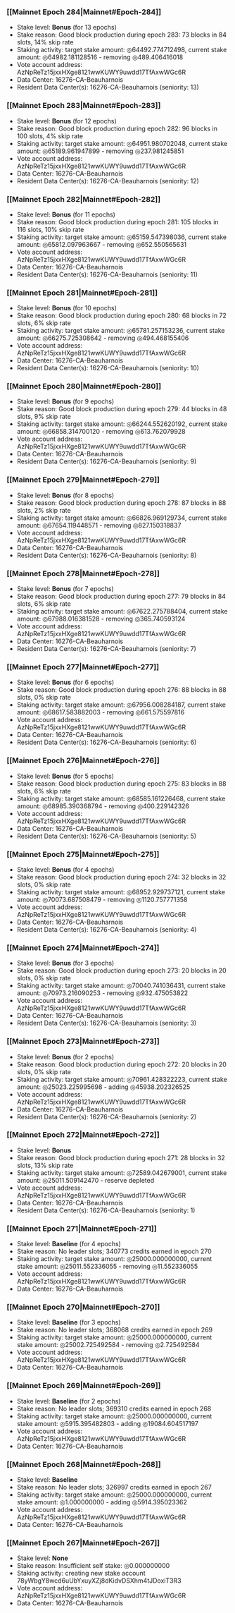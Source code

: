 ### [[Mainnet Epoch 284|Mainnet#Epoch-284]]
* Stake level: **Bonus** (for 13 epochs)
* Stake reason: Good block production during epoch 283: 73 blocks in 84 slots, 14% skip rate
* Staking activity: target stake amount: ◎64492.774712498, current stake amount: ◎64982.181128516 - removing ◎489.406416018
* Vote account address: AzNpReTz15jxxHXge8121wwKUWY9uwdd17TfAxwWGc6R
* Data Center: 16276-CA-Beauharnois
* Resident Data Center(s): 16276-CA-Beauharnois (seniority: 13)
### [[Mainnet Epoch 283|Mainnet#Epoch-283]]
* Stake level: **Bonus** (for 12 epochs)
* Stake reason: Good block production during epoch 282: 96 blocks in 100 slots, 4% skip rate
* Staking activity: target stake amount: ◎64951.980702048, current stake amount: ◎65189.961947899 - removing ◎237.981245851
* Vote account address: AzNpReTz15jxxHXge8121wwKUWY9uwdd17TfAxwWGc6R
* Data Center: 16276-CA-Beauharnois
* Resident Data Center(s): 16276-CA-Beauharnois (seniority: 12)
### [[Mainnet Epoch 282|Mainnet#Epoch-282]]
* Stake level: **Bonus** (for 11 epochs)
* Stake reason: Good block production during epoch 281: 105 blocks in 116 slots, 10% skip rate
* Staking activity: target stake amount: ◎65159.547398036, current stake amount: ◎65812.097963667 - removing ◎652.550565631
* Vote account address: AzNpReTz15jxxHXge8121wwKUWY9uwdd17TfAxwWGc6R
* Data Center: 16276-CA-Beauharnois
* Resident Data Center(s): 16276-CA-Beauharnois (seniority: 11)
### [[Mainnet Epoch 281|Mainnet#Epoch-281]]
* Stake level: **Bonus** (for 10 epochs)
* Stake reason: Good block production during epoch 280: 68 blocks in 72 slots, 6% skip rate
* Staking activity: target stake amount: ◎65781.257153236, current stake amount: ◎66275.725308642 - removing ◎494.468155406
* Vote account address: AzNpReTz15jxxHXge8121wwKUWY9uwdd17TfAxwWGc6R
* Data Center: 16276-CA-Beauharnois
* Resident Data Center(s): 16276-CA-Beauharnois (seniority: 10)
### [[Mainnet Epoch 280|Mainnet#Epoch-280]]
* Stake level: **Bonus** (for 9 epochs)
* Stake reason: Good block production during epoch 279: 44 blocks in 48 slots, 9% skip rate
* Staking activity: target stake amount: ◎66244.552620192, current stake amount: ◎66858.314700120 - removing ◎613.762079928
* Vote account address: AzNpReTz15jxxHXge8121wwKUWY9uwdd17TfAxwWGc6R
* Data Center: 16276-CA-Beauharnois
* Resident Data Center(s): 16276-CA-Beauharnois (seniority: 9)
### [[Mainnet Epoch 279|Mainnet#Epoch-279]]
* Stake level: **Bonus** (for 8 epochs)
* Stake reason: Good block production during epoch 278: 87 blocks in 88 slots, 2% skip rate
* Staking activity: target stake amount: ◎66826.969129734, current stake amount: ◎67654.119448571 - removing ◎827.150318837
* Vote account address: AzNpReTz15jxxHXge8121wwKUWY9uwdd17TfAxwWGc6R
* Data Center: 16276-CA-Beauharnois
* Resident Data Center(s): 16276-CA-Beauharnois (seniority: 8)
### [[Mainnet Epoch 278|Mainnet#Epoch-278]]
* Stake level: **Bonus** (for 7 epochs)
* Stake reason: Good block production during epoch 277: 79 blocks in 84 slots, 6% skip rate
* Staking activity: target stake amount: ◎67622.275788404, current stake amount: ◎67988.016381528 - removing ◎365.740593124
* Vote account address: AzNpReTz15jxxHXge8121wwKUWY9uwdd17TfAxwWGc6R
* Data Center: 16276-CA-Beauharnois
* Resident Data Center(s): 16276-CA-Beauharnois (seniority: 7)
### [[Mainnet Epoch 277|Mainnet#Epoch-277]]
* Stake level: **Bonus** (for 6 epochs)
* Stake reason: Good block production during epoch 276: 88 blocks in 88 slots, 0% skip rate
* Staking activity: target stake amount: ◎67956.008284187, current stake amount: ◎68617.583882003 - removing ◎661.575597816
* Vote account address: AzNpReTz15jxxHXge8121wwKUWY9uwdd17TfAxwWGc6R
* Data Center: 16276-CA-Beauharnois
* Resident Data Center(s): 16276-CA-Beauharnois (seniority: 6)
### [[Mainnet Epoch 276|Mainnet#Epoch-276]]
* Stake level: **Bonus** (for 5 epochs)
* Stake reason: Good block production during epoch 275: 83 blocks in 88 slots, 6% skip rate
* Staking activity: target stake amount: ◎68585.161226468, current stake amount: ◎68985.390368794 - removing ◎400.229142326
* Vote account address: AzNpReTz15jxxHXge8121wwKUWY9uwdd17TfAxwWGc6R
* Data Center: 16276-CA-Beauharnois
* Resident Data Center(s): 16276-CA-Beauharnois (seniority: 5)
### [[Mainnet Epoch 275|Mainnet#Epoch-275]]
* Stake level: **Bonus** (for 4 epochs)
* Stake reason: Good block production during epoch 274: 32 blocks in 32 slots, 0% skip rate
* Staking activity: target stake amount: ◎68952.929737121, current stake amount: ◎70073.687508479 - removing ◎1120.757771358
* Vote account address: AzNpReTz15jxxHXge8121wwKUWY9uwdd17TfAxwWGc6R
* Data Center: 16276-CA-Beauharnois
* Resident Data Center(s): 16276-CA-Beauharnois (seniority: 4)
### [[Mainnet Epoch 274|Mainnet#Epoch-274]]
* Stake level: **Bonus** (for 3 epochs)
* Stake reason: Good block production during epoch 273: 20 blocks in 20 slots, 0% skip rate
* Staking activity: target stake amount: ◎70040.741036431, current stake amount: ◎70973.216090253 - removing ◎932.475053822
* Vote account address: AzNpReTz15jxxHXge8121wwKUWY9uwdd17TfAxwWGc6R
* Data Center: 16276-CA-Beauharnois
* Resident Data Center(s): 16276-CA-Beauharnois (seniority: 3)
### [[Mainnet Epoch 273|Mainnet#Epoch-273]]
* Stake level: **Bonus** (for 2 epochs)
* Stake reason: Good block production during epoch 272: 20 blocks in 20 slots, 0% skip rate
* Staking activity: target stake amount: ◎70961.428322223, current stake amount: ◎25023.225995698 - adding ◎45938.202326525
* Vote account address: AzNpReTz15jxxHXge8121wwKUWY9uwdd17TfAxwWGc6R
* Data Center: 16276-CA-Beauharnois
* Resident Data Center(s): 16276-CA-Beauharnois (seniority: 2)
### [[Mainnet Epoch 272|Mainnet#Epoch-272]]
* Stake level: **Bonus**
* Stake reason: Good block production during epoch 271: 28 blocks in 32 slots, 13% skip rate
* Staking activity: target stake amount: ◎72589.042679001, current stake amount: ◎25011.509142470 - reserve depleted
* Vote account address: AzNpReTz15jxxHXge8121wwKUWY9uwdd17TfAxwWGc6R
* Data Center: 16276-CA-Beauharnois
* Resident Data Center(s): 16276-CA-Beauharnois (seniority: 1)
### [[Mainnet Epoch 271|Mainnet#Epoch-271]]
* Stake level: **Baseline** (for 4 epochs)
* Stake reason: No leader slots; 340773 credits earned in epoch 270
* Staking activity: target stake amount: ◎25000.000000000, current stake amount: ◎25011.552336055 - removing ◎11.552336055
* Vote account address: AzNpReTz15jxxHXge8121wwKUWY9uwdd17TfAxwWGc6R
* Data Center: 16276-CA-Beauharnois
### [[Mainnet Epoch 270|Mainnet#Epoch-270]]
* Stake level: **Baseline** (for 3 epochs)
* Stake reason: No leader slots; 368068 credits earned in epoch 269
* Staking activity: target stake amount: ◎25000.000000000, current stake amount: ◎25002.725492584 - removing ◎2.725492584
* Vote account address: AzNpReTz15jxxHXge8121wwKUWY9uwdd17TfAxwWGc6R
* Data Center: 16276-CA-Beauharnois
### [[Mainnet Epoch 269|Mainnet#Epoch-269]]
* Stake level: **Baseline** (for 2 epochs)
* Stake reason: No leader slots; 369310 credits earned in epoch 268
* Staking activity: target stake amount: ◎25000.000000000, current stake amount: ◎5915.395482803 - adding ◎19084.604517197
* Vote account address: AzNpReTz15jxxHXge8121wwKUWY9uwdd17TfAxwWGc6R
* Data Center: 16276-CA-Beauharnois
### [[Mainnet Epoch 268|Mainnet#Epoch-268]]
* Stake level: **Baseline**
* Stake reason: No leader slots; 326997 credits earned in epoch 267
* Staking activity: target stake amount: ◎25000.000000000, current stake amount: ◎1.000000000 - adding ◎5914.395023362
* Vote account address: AzNpReTz15jxxHXge8121wwKUWY9uwdd17TfAxwWGc6R
* Data Center: 16276-CA-Beauharnois
### [[Mainnet Epoch 267|Mainnet#Epoch-267]]
* Stake level: **None**
* Stake reason: Insufficient self stake: ◎0.000000000
* Staking activity: creating new stake account 78yWbgY8wcd6uUbYxuyXZj8dKidvDSXhm4tJDoxiT3R3
* Vote account address: AzNpReTz15jxxHXge8121wwKUWY9uwdd17TfAxwWGc6R
* Data Center: 16276-CA-Beauharnois